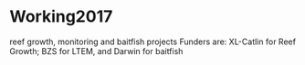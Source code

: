 # Working2017
reef growth, monitoring and baitfish projects
Funders are: XL-Catlin for Reef Growth; BZS for LTEM, and Darwin for baitfish
